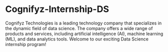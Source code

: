 # Cognifyz-Internship-DS
Cognifyz Technologies is a leading technology company that specializes in the dynamic field of data science. The company offers a wide range of products and services, including artificial intelligence (AI), machine learning (ML), and data analytics tools. Welcome to our exciting Data Science internship program!
